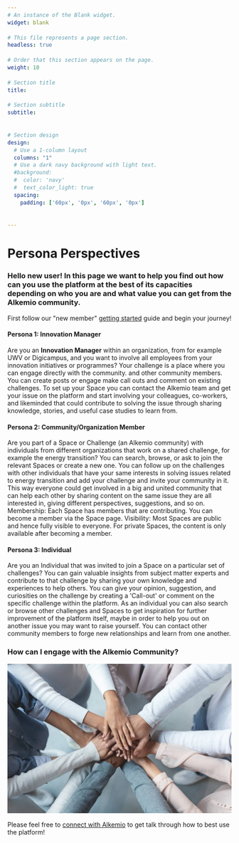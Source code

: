 ```yaml
---
# An instance of the Blank widget.
widget: blank

# This file represents a page section.
headless: true

# Order that this section appears on the page.
weight: 10

# Section title
title:

# Section subtitle
subtitle:


# Section design
design:
  # Use a 1-column layout
  columns: "1"
  # Use a dark navy background with light text.
  #background:
  #  color: 'navy'
  #  text_color_light: true
  spacing:
    padding: ['60px', '0px', '60px', '0px']


---
```


# Persona Perspectives

### Hello new user! In this page we want to help you find out how can you use the platform at the best of its capacities depending on who you are and what value you can  get from the Alkemio community. 

First follow our "new member" [getting started](../getting-started) guide and begin your journey!

#### Persona 1: Innovation Manager 
Are you an **Innovation Manager** within an organization, from for example UWV or Digicampus, and you want to involve all employees from your innovation initiatives or programmes? Your challenge is a place where you can engage directly with the community. and other community members. You can create posts or engage make call outs and comment on existing challenges. To set up your Space you can contact the Alkemio team and get your issue on the platform and start involving your colleagues, co-workers, and likeminded that could contribute to solving the issue through sharing knowledge, stories, and useful case studies to learn from. 

#### Persona 2: Community/Organization Member
Are you part of a Space or Challenge (an Alkemio community) with individuals from different organizations that work on a shared challenge, for example the energy transition? You can search, browse, or ask to join the relevant Spaces or create a new one. You can follow up on the challenges with other individuals that have your same interests in solving issues related to energy transition and add your challenge and invite your community in it. This way everyone could get involved in a big and united community that can help each other by sharing content on the same issue they are all interested in, giving different perspectives, suggestions, and so on. Membership: Each Space has members that are contributing. You can become a member via the Space page.
Visibility: Most Spaces are public and hence fully visible to everyone. For private Spaces, the content is only available after becoming a member.

#### Persona 3: Individual
Are you an Individual that was invited to join a Space on a particular set of challenges? You can gain valuable insights from subject matter experts and contribute to that challenge by sharing your own knowledge and experiences to help others. You can give your opinion, suggestion, and curiosities on the challenge by creating a 'Call-out' or comment on the specific challenge within the platform. As an individual you can also search or browse other challenges and Spaces to get inspiration for further improvement of the platform itself, maybe in order to help you out on another issue you may want to raise yourself. You can contact other community members to forge new relationships and learn from one another. 

### How can I engage with the Alkemio Community?

![](./community.jpg)


Please feel free to [connect with Alkemio](../) to get talk through how to best use the platform!
